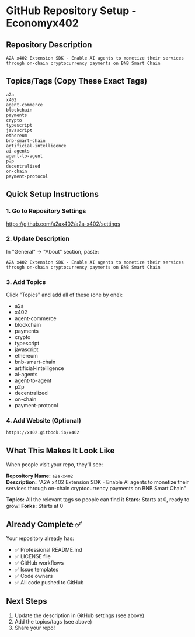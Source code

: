 # GitHub Repository Setup - Economyx402

## Repository Description
```
A2A x402 Extension SDK - Enable AI agents to monetize their services through on-chain cryptocurrency payments on BNB Smart Chain
```

## Topics/Tags (Copy These Exact Tags)
```
a2a
x402
agent-commerce
blockchain
payments
crypto
typescript
javascript
ethereum
bnb-smart-chain
artificial-intelligence
ai-agents
agent-to-agent
p2p
decentralized
on-chain
payment-protocol
```

## Quick Setup Instructions

### 1. Go to Repository Settings
https://github.com/a2ax402/a2a-x402/settings

### 2. Update Description
In "General" → "About" section, paste:
```
A2A x402 Extension SDK - Enable AI agents to monetize their services through on-chain cryptocurrency payments on BNB Smart Chain
```

### 3. Add Topics
Click "Topics" and add all of these (one by one):
- a2a
- x402
- agent-commerce
- blockchain
- payments
- crypto
- typescript
- javascript
- ethereum
- bnb-smart-chain
- artificial-intelligence
- ai-agents
- agent-to-agent
- p2p
- decentralized
- on-chain
- payment-protocol

### 4. Add Website (Optional)
```
https://x402.gitbook.io/x402
```

## What This Makes It Look Like

When people visit your repo, they'll see:

**Repository Name:** `a2a-x402`  
**Description:** "A2A x402 Extension SDK - Enable AI agents to monetize their services through on-chain cryptocurrency payments on BNB Smart Chain"

**Topics:** All the relevant tags so people can find it
**Stars:** Starts at 0, ready to grow!
**Forks:** Starts at 0

## Already Complete ✅

Your repository already has:
- ✅ Professional README.md
- ✅ LICENSE file
- ✅ GitHub workflows
- ✅ Issue templates
- ✅ Code owners
- ✅ All code pushed to GitHub

## Next Steps

1. Update the description in GitHub settings (see above)
2. Add the topics/tags (see above)
3. Share your repo!
